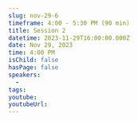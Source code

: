 ```yaml
---
slug: nov-29-6
timeframe: 4:00 - 5:30 PM (90 min)
title: Session 2
datetime: 2023-11-29T16:00:00.000Z
date: Nov 29, 2023
time: 4:00 PM
isChild: false
hasPage: false
speakers:
  -
tags:
youtube:
youtubeUrl:
---
```

